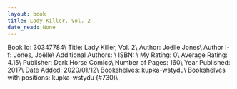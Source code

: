 ```yaml
---
layout: book
title: Lady Killer, Vol. 2
date_read: None
---
```


Book Id: 30347784\ 
Title: Lady Killer, Vol. 2\ 
Author: Joëlle Jones\ 
Author l-f: Jones, Joëlle\ 
Additional Authors: \ 
ISBN: \ 
My Rating: 0\ 
Average Rating: 4.15\ 
Publisher: Dark Horse Comics\ 
Number of Pages: 160\ 
Year Published: 2017\ 
Date Added: 2020/01/12\ 
Bookshelves: kupka-wstydu\ 
Bookshelves with positions: kupka-wstydu (#730)\ 

